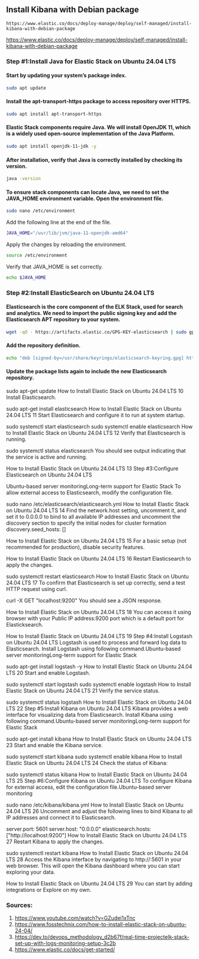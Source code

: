 

## Install Kibana with Debian package
```
https://www.elastic.co/docs/deploy-manage/deploy/self-managed/install-kibana-with-debian-package
```
https://www.elastic.co/docs/deploy-manage/deploy/self-managed/install-kibana-with-debian-package


### Step #1:Install Java for Elastic Stack on Ubuntu 24.04 LTS
#### Start by updating your system’s package index.
```sh
sudo apt update
```

#### Install the apt-transport-https package to access repository over HTTPS.
```sh
sudo apt install apt-transport-https
```

#### Elastic Stack components require Java. We will install OpenJDK 11, which is a widely used open-source implementation of the Java Platform.

```sh
sudo apt install openjdk-11-jdk -y
```

#### After installation, verify that Java is correctly installed by checking its version.
```sh
java -version
```

#### To ensure stack components can locate Java, we need to set the JAVA_HOME environment variable. Open the environment file.

```sh
sudo nano /etc/environment
```

Add the following line at the end of the file.
```sh
JAVA_HOME="/usr/lib/jvm/java-11-openjdk-amd64"
```
Apply the changes by reloading the environment.
```sh
source /etc/environment
```

Verify that JAVA_HOME is set correctly.
```sh
echo $JAVA_HOME
```

### Step #2:Install ElasticSearch on Ubuntu 24.04 LTS
#### Elasticsearch is the core component of the ELK Stack, used for search and analytics. We need to import the public signing key and add the Elasticsearch APT repository to your system.
```sh
wget -qO - https://artifacts.elastic.co/GPG-KEY-elasticsearch | sudo gpg --dearmor -o /usr/share/keyrings/elasticsearch-keyring.gpg
```

#### Add the repository definition.
```sh
echo "deb [signed-by=/usr/share/keyrings/elasticsearch-keyring.gpg] https://artifacts.elastic.co/packages/8.x/apt stable main" | sudo tee /etc/apt/sources.list.d/elastic-8.x.list
```

#### Update the package lists again to include the new Elasticsearch repository.


sudo apt-get update
How to Install Elastic Stack on Ubuntu 24.04 LTS 10
Install Elasticsearch.


sudo apt-get install elasticsearch
How to Install Elastic Stack on Ubuntu 24.04 LTS 11
Start Elasticsearch and configure it to run at system startup.

sudo systemctl start elasticsearch
sudo systemctl enable elasticsearch
How to Install Elastic Stack on Ubuntu 24.04 LTS 12
Verify that Elasticsearch is running.


sudo systemctl status elasticsearch
You should see output indicating that the service is active and running.

How to Install Elastic Stack on Ubuntu 24.04 LTS 13
Step #3:Configure Elasticsearch on Ubuntu 24.04 LTS

Ubuntu-based server monitoringLong-term support for Elastic Stack
To allow external access to Elasticsearch, modify the configuration file.

sudo nano /etc/elasticsearch/elasticsearch.yml
How to Install Elastic Stack on Ubuntu 24.04 LTS 14
Find the network.host setting, uncomment it, and set it to 0.0.0.0 to bind to all available IP addresses and uncomment the discovery section to specify the initial nodes for cluster formation discovery.seed_hosts: []

How to Install Elastic Stack on Ubuntu 24.04 LTS 15
For a basic setup (not recommended for production), disable security features.

How to Install Elastic Stack on Ubuntu 24.04 LTS 16
Restart Elasticsearch to apply the changes.

sudo systemctl restart elasticsearch
How to Install Elastic Stack on Ubuntu 24.04 LTS 17
To confirm that Elasticsearch is set up correctly, send a test HTTP request using curl.

curl -X GET "localhost:9200"
You should see a JSON response.

How to Install Elastic Stack on Ubuntu 24.04 LTS 18
You can access it using browser with your Public IP address:9200 port which is a default port for Elasticksearch.

How to Install Elastic Stack on Ubuntu 24.04 LTS 19
Step #4:Install Logstash on Ubuntu 24.04 LTS
Logstash is used to process and forward log data to Elasticsearch. Install Logstash using following command.Ubuntu-based server monitoringLong-term support for Elastic Stack

sudo apt-get install logstash -y
How to Install Elastic Stack on Ubuntu 24.04 LTS 20
Start and enable Logstash.

sudo systemctl start logstash
sudo systemctl enable logstash
How to Install Elastic Stack on Ubuntu 24.04 LTS 21
Verify the service status.

sudo systemctl status logstash
How to Install Elastic Stack on Ubuntu 24.04 LTS 22
Step #5:Install Kibana on Ubuntu 24.04 LTS
Kibana provides a web interface for visualizing data from Elasticsearch. Install Kibana using following command.Ubuntu-based server monitoringLong-term support for Elastic Stack

sudo apt-get install kibana
How to Install Elastic Stack on Ubuntu 24.04 LTS 23
Start and enable the Kibana service.

sudo systemctl start kibana
sudo systemctl enable kibana
How to Install Elastic Stack on Ubuntu 24.04 LTS 24
Check the status of Kibana:

sudo systemctl status kibana
How to Install Elastic Stack on Ubuntu 24.04 LTS 25
Step #6:Configure Kibana on Ubuntu 24.04 LTS
To configure Kibana for external access, edit the configuration file.Ubuntu-based server monitoring

sudo nano /etc/kibana/kibana.yml
How to Install Elastic Stack on Ubuntu 24.04 LTS 26
Uncomment and adjust the following lines to bind Kibana to all IP addresses and connect it to Elasticsearch.


server.port: 5601
server.host: "0.0.0.0"
elasticsearch.hosts: ["http://localhost:9200"]
How to Install Elastic Stack on Ubuntu 24.04 LTS 27
Restart Kibana to apply the changes.

sudo systemctl restart kibana
How to Install Elastic Stack on Ubuntu 24.04 LTS 28
Access the Kibana interface by navigating to http://<your-server-ip>:5601 in your web browser. This will open the Kibana dashboard where you can start exploring your data.

How to Install Elastic Stack on Ubuntu 24.04 LTS 29
You can start by adding integrations or Explore on my own.








### Sources:
1. https://www.youtube.com/watch?v=GZudei1xTnc
2. https://www.fosstechnix.com/how-to-install-elastic-stack-on-ubuntu-24-04/
3. https://dev.to/devops_methodology_d2b67f/real-time-projectelk-stack-set-up-with-logs-monitoring-setup-3c2b
4. https://www.elastic.co/docs/get-started/
